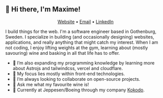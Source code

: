 ## 👋 Hi there, I'm Maxime!

<p align="center">
  <a href="https://maximekoitsalu.dev">Website</a> •
  <a href="mailto:maxime.koitsalu@gmail.com?subject=Mail from Github">Email</a> •
  <a href="https://www.linkedin.com/in/maximekoitsalu">LinkedIn</a>
</p>


I build things for the web. I'm a software engineer based in Gothenburg, Sweden. I specialize in building (and occasionally designing) websites, applications, and really anything that might catch my interest. When I am not coding, I enjoy lifting weights at the gym, learning about (mostly savouring) wine and basking in all that life has to offer.

- 🌱 I’m also expanding my programming knowledge by learning more about Astrojs and tailwindcss, vercel and cloudflare.
- 🧠 My focus lies mostly within front-end technologies.
- 👯 I’m always looking to collaborate on open-source projects.
- 💬 Ask me what my favourite wine is!
- 📌 Currently at Jeppesen/Boeing through my company [Kokodo](https://kokodo.se).
